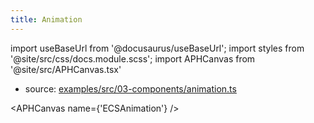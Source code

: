 ```yaml
---
title: Animation
---
```


import useBaseUrl from '@docusaurus/useBaseUrl';
import styles from '@site/src/css/docs.module.scss';
import APHCanvas from '@site/src/APHCanvas.tsx'

- source: [examples/src/03-components/animation.ts](https://github.com/APHGames/examples/blob/main/src/03-components/animation.ts)


<APHCanvas name={'ECSAnimation'} />


